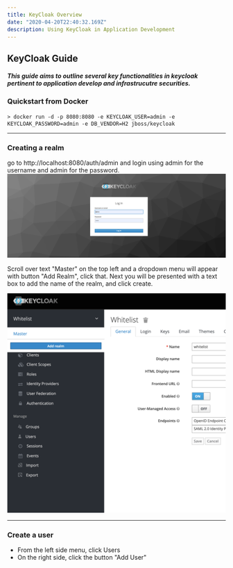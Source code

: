 ```yaml
---
title: KeyCloak Overview
date: "2020-04-20T22:40:32.169Z"
description: Using KeyCloak in Application Development
---
```


## KeyCloak Guide

#### _This guide aims to outline several key functionalities in keycloak pertinent to application develop and infrastrucutre securities._


### Quickstart from Docker
```
> docker run -d -p 8080:8080 -e KEYCLOAK_USER=admin -e KEYCLOAK_PASSWORD=admin -e DB_VENDOR=H2 jboss/keycloak
```
***
### Creating a realm
go to http://localhost:8080/auth/admin and login using admin for the username and admin for the password.
![Login](login.png "Login")

Scroll over text "Master" on the top left and a dropdown menu will appear with button "Add Realm", click that. Next you will be presented with a text box to add the name of the realm, and click create. 

![Add realm](realm.png "Add realm")

---
### Create a user
- From the left side menu, click Users
- On the right side, click the button "Add User"

